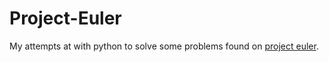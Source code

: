 # Project-Euler

My attempts at with python to solve some problems found on [project euler](https://projecteuler.net/archives).
